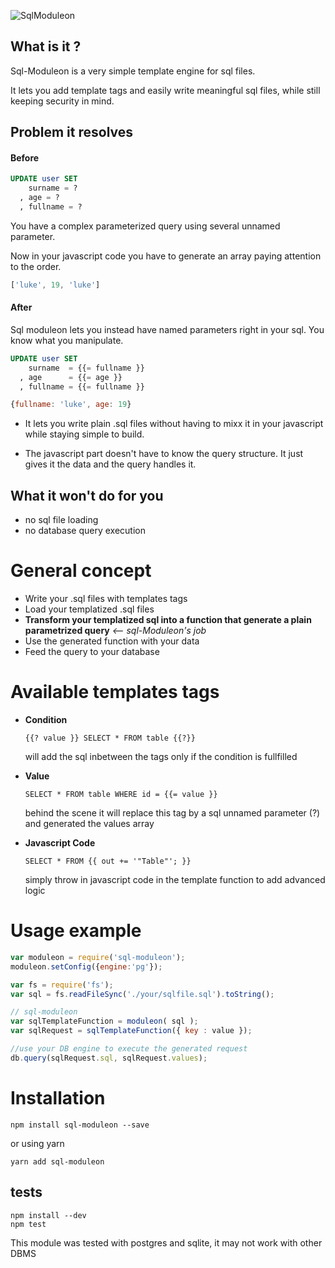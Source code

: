 ![SqlModuleon](https://raw.githubusercontent.com/Enzuo/sql-moduleon/master/logo.png)

## What is it ?

Sql-Moduleon is a very simple template engine for sql files.

It lets you add template tags and easily write meaningful sql files, while still keeping security in mind.

## Problem it resolves

#### Before
```sql
UPDATE user SET
    surname = ?
  , age = ?
  , fullname = ?
```
You have a complex parameterized query using several unnamed parameter.

Now in your javascript code you have to generate an array paying attention to the order.
```js
['luke', 19, 'luke']
```

#### After
Sql moduleon lets you instead have named parameters right in your sql. You know what you manipulate.

```sql
UPDATE user SET
    surname  = {{= fullname }}
  , age      = {{= age }}
  , fullname = {{= fullname }}
```
```js
{fullname: 'luke', age: 19}
```
- It lets you write plain .sql files without having to mixx it in your javascript while staying simple to build.

- The javascript part doesn't have to know the query structure. It just gives it the data and the query handles it.

## What it won't do for you

- no sql file loading
- no database query execution

# General concept

- Write your .sql files with templates tags
- Load your templatized .sql files
- **Transform your templatized sql into a function that generate a plain parametrized query** *<-- sql-Moduleon's job*
- Use the generated function with your data
- Feed the query to your database

# Available templates tags

- **Condition**

  `{{? value }} SELECT * FROM table {{?}}`

  will add the sql inbetween the tags only if the condition is fullfilled

- **Value**

  `SELECT * FROM table WHERE id = {{= value }}`

  behind the scene it will replace this tag by a sql unnamed parameter (?) and generated the values array

- **Javascript Code**

  `SELECT * FROM {{ out += '"Table"'; }}`

  simply throw in javascript code in the template function to add advanced logic


# Usage example

```javascript
var moduleon = require('sql-moduleon');
moduleon.setConfig({engine:'pg'});

var fs = require('fs');
var sql = fs.readFileSync('./your/sqlfile.sql').toString();

// sql-moduleon
var sqlTemplateFunction = moduleon( sql );
var sqlRequest = sqlTemplateFunction({ key : value });

//use your DB engine to execute the generated request
db.query(sqlRequest.sql, sqlRequest.values);
```

# Installation

`npm install sql-moduleon --save`

or using yarn

`yarn add sql-moduleon`

## tests

```
npm install --dev
npm test
```

This module was tested with postgres and sqlite,
it may not work with other DBMS
